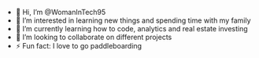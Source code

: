 - 👋 Hi, I’m @WomanInTech95
- 👀 I’m interested in learning new things and spending time with my family
- 🌱 I’m currently learning how to code, analytics and real estate investing
- 💞️ I’m looking to collaborate on different projects
- ⚡ Fun fact: I love to go paddleboarding
